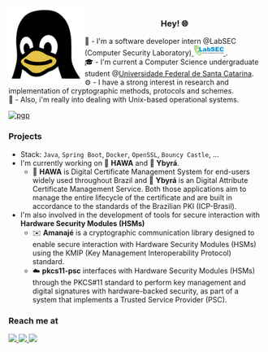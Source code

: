 <img align="left" src="assets/tux.png" >
<h3 align="center">Hey! 🌐</h3>

🔐 - I'm a software developer intern @LabSEC (Computer Security Laboratory)<a href = "https://labsec.ufsc.br/" rel = "noreferrer"> <img src = "assets/logoLabSEC.png" alt = "LabSEC" height = "20"/> </a> .\
🎓 - I'm current a Computer Science undergraduate student @[Universidade Federal de Santa Catarina](https://ufsc.br/).\
⚙️ - I have a strong interest in research and implementation of cryptographic methods, protocols and schemes.\
🐧 - Also, i'm really into dealing with Unix-based operational systems.

[![pgp](https://img.shields.io/badge/pgp-06400195259B5B0E-313131?style=flat&labelColor=545454&color=313131)](https://github.com/daviludvig.gpg)

### Projects 
- Stack: `Java`, `Spring Boot`, `Docker`, `OpenSSL`, `Bouncy Castle`, ...
- I'm currently working on 🍃 **HAWA** and 🌳 **Ybyrá**.
  - 🍃 **HAWA** is Digital Certificate Management System for end-users widely used throughout Brazil and 🌳 **Ybyrá** is an Digital Attribute Certificate Management Service. Both those applications aim to manage the entire lifecycle of the certificate and are built in accordance to the standards of the Brazilian PKI (ICP-Brasil).
- I'm also involved in the development of tools for secure interaction with **Hardware Security Modules (HSMs)**
  - ✉️ **Amanajé** is a cryptographic communication library designed to enable secure interaction with Hardware Security Modules (HSMs) using the KMIP (Key Management Interoperability Protocol) standard.
  - ☁️ **pkcs11-psc** interfaces with Hardware Security Modules (HSMs) through the PKCS#11 standard to perform key management and digital signatures with hardware-backed security, as part of a system that implements a Trusted Service Provider (PSC).

### Reach me at
<div align = "left">
  <a href="https://www.linkedin.com/in/daviludvig/">
    <img src="https://img.shields.io/badge/-Linkedin-1DA1F2?style=for-the-badge&logo=Linkedin&logoColor=FFF"/>
  </a>
  <a href = "mailto:ludviglongen@gmail.com">
  <img src = "https://img.shields.io/badge/-Mail-red?style=for-the-badge&logo=Gmail&logoColor=FFF">
  </a>
  <a href = "https://twitter.com/daviludvig">
  <img src = "https://img.shields.io/badge/-Twitter-white?style=for-the-badge&logo=X&logoColor=000">
  </a>
</div>

<!-- 
## Stats: 📊
<div align="center"> 
    <img height="170em" src="https://github-readme-stats.vercel.app/api/top-langs/?username=daviludvig&layout=donut&langs_count=4&theme=merko">
    <img height="170em" src="https://github-profile-summary-cards.vercel.app/api/cards/stats?username=daviludvig&theme=merko"/></td></tr></table>
</div>

<!-- <div>
  <p align="right"><img src='https://komarev.com/ghpvc/?username=daviludvig' /></p>
</div> -->

